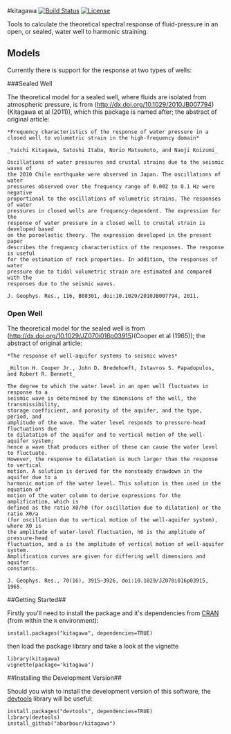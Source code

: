 #kitagawa [![Build Status](https://travis-ci.org/abarbour/kitagawa.png?branch=master)](https://travis-ci.org/abarbour/kitagawa) [![License](http://img.shields.io/badge/license-GPL%20%28%3E=%202%29-brightgreen.svg?style=flat)](http://www.gnu.org/licenses/gpl-2.0.html)

Tools to calculate the theoretical spectral response 
of fluid-pressure in an open, or sealed, water well
to harmonic straining.

## Models

Currently there is support for the response at two types of wells:

###Sealed Well

The theoretical model for a sealed well, where fluids are isolated from atmospheric pressure, is from (http://dx.doi.org/10.1029/2010JB007794)(Kitagawa et al (2011)), which this package is named after; the abstract of original article:

	*Frequency characteristics of the response of water pressure in a closed well to volumetric strain in the high-frequency domain*

	_Yuichi Kitagawa, Satoshi Itaba, Norio Matsumoto, and Naoji Koizumi_

	Oscillations of water pressures and crustal strains due to the seismic waves of
	the 2010 Chile earthquake were observed in Japan. The oscillations of water
	pressures observed over the frequency range of 0.002 to 0.1 Hz were negative
	proportional to the oscillations of volumetric strains. The responses of water
	pressures in closed wells are frequency-dependent. The expression for the
	response of water pressure in a closed well to crustal strain is developed based
	on the poroelastic theory. The expression developed in the present paper
	describes the frequency characteristics of the responses. The response is useful
	for the estimation of rock properties. In addition, the responses of water
	pressure due to tidal volumetric strain are estimated and compared with the
	responses due to the seismic waves.

	J. Geophys. Res., 116, B08301, doi:10.1029/2010JB007794, 2011.

### Open Well

The theoretical model for the sealed well is from (http://dx.doi.org/10.1029/JZ070i016p03915)(Cooper et al (1965)); the abstract of original article:

	*The response of well-aquifer systems to seismic waves*

	_Hilton H. Cooper Jr., John D. Bredehoeft, Istavros S. Papadopulos,
	and Robert R. Bennett_

	The degree to which the water level in an open well fluctuates in response to a
	seismic wave is determined by the dimensions of the well, the transmissibility,
	storage coefficient, and porosity of the aquifer, and the type, period, and
	amplitude of the wave. The water level responds to pressure-head fluctuations due
	to dilatation of the aquifer and to vertical motion of the well-aquifer system;
	hence a wave that produces either of these can cause the water level to fluctuate.
	However, the response to dilatation is much larger than the response to vertical
	motion. A solution is derived for the nonsteady drawdown in the aquifer due to a
	harmonic motion of the water level. This solution is then used in the equation of
	motion of the water column to derive expressions for the amplification, which is
	defined as the ratio X0/h0 (for oscillation due to dilatation) or the ratio X0/a
	(for oscillation due to vertical motion of the well-aquifer system), where X0 is
	the amplitude of water-level fluctuation, h0 is the amplitude of pressure-head
	fluctuation, and a is the amplitude of vertical motion of well-aquifer system.
	Amplification curves are given for differing well dimensions and aquifer
	constants.

	J. Geophys. Res., 70(16), 3915–3926, doi:10.1029/JZ070i016p03915, 1965.

##Getting Started##

Firstly you'll need to install the package and it's dependencies
from [CRAN](http://cran.r-project.org/package=kitagawa)
(from within the `R` environment):

    install.packages("kitagawa", dependencies=TRUE)

then load the package library and take a look at the vignette

    library(kitagawa)
    vignette(package='kitagawa')
    
##Installing the Development Version##

Should you wish to install the development version
of this software, the [devtools][2] library
will be useful:

    install.packages("devtools", dependencies=TRUE)
    library(devtools)
    install_github("abarbour/kitagawa")

[2]: http://cran.r-project.org/web/packages/devtools
